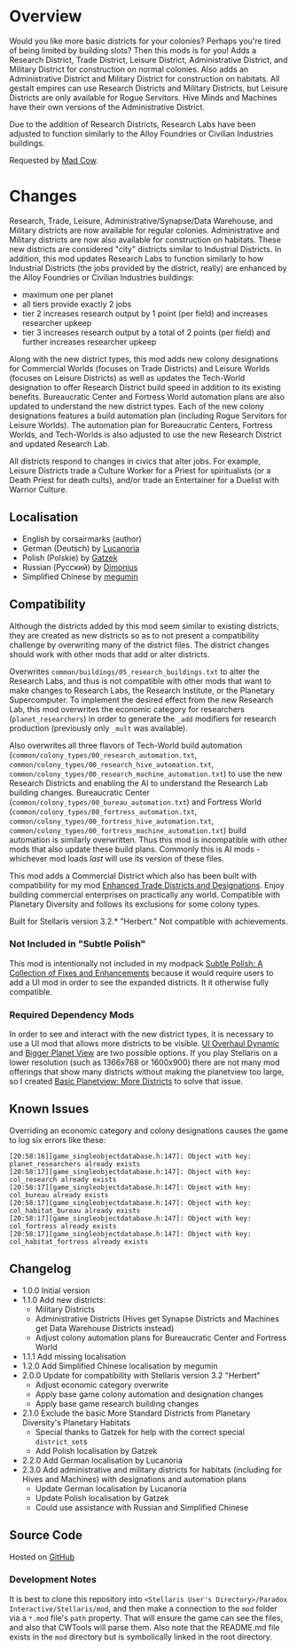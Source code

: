 # Overview

Would you like more basic districts for your colonies?  Perhaps you're tired of being limited by building slots?  Then this mods is for you!  Adds a Research District, Trade District, Leisure District, Administrative District, and Military District for construction on normal colonies.  Also adds an Administrative District and Military District for construction on habitats.  All gestalt empires can use Research Districts and Military Districts, but Leisure Districts are only available for Rogue Servitors.  Hive Minds and Machines have their own versions of the Administrative District.

Due to the addition of Research Districts, Research Labs have been adjusted to function similarly to the Alloy Foundries or Civilian Industries buildings.

Requested by [Mad Cow](https://steamcommunity.com/profiles/76561197969740903).

# Changes

Research, Trade, Leisure, Administrative/Synapse/Data Warehouse, and Military districts are now available for regular colonies.  Administrative and Military districts are now also available for construction on habitats.  These new districts are considered "city" districts similar to Industrial Districts.  In addition, this mod updates Research Labs to function similarly to how Industrial Districts (the jobs provided by the district, really) are enhanced by the Alloy Foundries or Civilian Industries buildings:

* maximum one per planet
* all tiers provide exactly 2 jobs
* tier 2 increases research output by 1 point (per field) and increases researcher upkeep
* tier 3 increases research output by a total of 2 points (per field) and further increases researcher upkeep

Along with the new district types, this mod adds new colony designations for Commercial Worlds (focuses on Trade Districts) and Leisure Worlds (focuses on Leisure Districts) as well as updates the Tech-World designation to offer Research District build speed in addition to its existing benefits.  Bureaucratic Center and Fortress World automation plans are also updated to understand the new district types.  Each of the new colony designations features a build automation plan (including Rogue Servitors for Leisure Worlds).  The automation plan for Bureaucratic Centers, Fortress Worlds, and Tech-Worlds is also adjusted to use the new Research District and updated Research Lab.

All districts respond to changes in civics that alter jobs.  For example, Leisure Districts trade a Culture Worker for a Priest for spiritualists (or a Death Priest for death cults), and/or trade an Entertainer for a Duelist with Warrior Culture.

## Localisation

* English by corsairmarks (author)
* German (Deutsch) by [Lucanoria](https://steamcommunity.com/id/Lucanoria)
* Polish (Polskie) by [Gatzek](https://steamcommunity.com/profiles/76561198440146604)
* Russian (Русский) by [Dimonius](https://steamcommunity.com/profiles/76561198011628045)
* Simplified Chinese by [megumin](https://steamcommunity.com/profiles/76561199071646261)

## Compatibility

Although the districts added by this mod seem similar to existing districts, they are created as new districts so as to not present a compatibility challenge by overwriting many of the district files.  The district changes should work with other mods that add or alter districts.

Overwrites `common/buildings/05_research_buildings.txt` to alter the Research Labs, and thus is not compatible with other mods that want to make changes to Research Labs, the Research Institute, or the Planetary Supercomputer.  To implement the desired effect from the new Research Lab, this mod overwrites the economic category for researchers (`planet_researchers`) in order to generate the `_add` modifiers for research production (previously only `_mult` was available).

Also overwrites all three flavors of Tech-World build automation (`common/colony_types/00_research_automation.txt`, `common/colony_types/00_research_hive_automation.txt`, `common/colony_types/00_research_machine_automation.txt`) to use the new Research Districts and enabling the AI to understand the Research Lab building changes.  Bureaucratic Center (`common/colony_types/00_bureau_automation.txt`) and Fortress World (`common/colony_types/00_fortress_automation.txt`, `common/colony_types/00_fortress_hive_automation.txt`, `common/colony_types/00_fortress_machine_automation.txt`) build automation is similarly overwritten.  Thus this mod is incompatible with other mods that also update these build plans.  Commonly this is AI mods - whichever mod loads _last_ will use its version of these files.

This mod adds a Commercial District which also has been built with compatibility for my mod [Enhanced Trade Districts and Designations](https://steamcommunity.com/sharedfiles/filedetails/?id=2641081470).  Enjoy building commercial enterprises on practically any world.  Compatible with Planetary Diversity and follows its exclusions for some colony types.

Built for Stellaris version 3.2.\* "Herbert."  Not compatible with achievements.

### Not Included in "Subtle Polish"

This mod is intentionally not included in my modpack [Subtle Polish: A Collection of Fixes and Enhancements](https://steamcommunity.com/sharedfiles/filedetails/?id=2522974089) because it would require users to add a UI mod in order to see the expanded districts.  It it otherwise fully compatible.

### Required Dependency Mods

In order to see and interact with the new district types, it is necessary to use a UI mod that allows more districts to be visible.  [UI Overhaul Dynamic](https://steamcommunity.com/sharedfiles/filedetails/?id=1623423360) and [Bigger Planet View](https://steamcommunity.com/sharedfiles/filedetails/?id=1587178040) are two possible options.  If you play Stellaris on a lower resolution (such as 1366x768 or 1600x900) there are not many mod offerings that show many districts without making the planetview too large, so I created [Basic Planetview: More Districts](https://steamcommunity.com/sharedfiles/filedetails/?id=2654043078) to solve that issue.

## Known Issues

Overriding an economic category and colony designations causes the game to log six errors like these:

```
[20:58:16][game_singleobjectdatabase.h:147]: Object with key: planet_researchers already exists
[20:58:17][game_singleobjectdatabase.h:147]: Object with key: col_research already exists
[20:58:17][game_singleobjectdatabase.h:147]: Object with key: col_bureau already exists
[20:58:17][game_singleobjectdatabase.h:147]: Object with key: col_habitat_bureau already exists
[20:58:17][game_singleobjectdatabase.h:147]: Object with key: col_fortress already exists
[20:58:17][game_singleobjectdatabase.h:147]: Object with key: col_habitat_fortress already exists
```

## Changelog

* 1.0.0 Initial version
* 1.1.0 Add new districts:
    * Military Districts
    * Administrative Districts (Hives get Synapse Districts and Machines get Data Warehouse Districts instead)
    * Adjust colony automation plans for Bureaucratic Center and Fortress World
* 1.1.1 Add missing localisation
* 1.2.0 Add Simplified Chinese localisation by megumin
* 2.0.0 Update for compatibility with Stellaris version 3.2 "Herbert"
    * Adjust economic category overwrite
    * Apply base game colony automation and designation changes
    * Apply base game research building changes
* 2.1.0 Exclude the basic More Standard Districts from Planetary Diversity's Planetary Habitats
    * Special thanks to Gatzek for help with the correct special `district_set`s
    * Add Polish localisation by Gatzek
* 2.2.0 Add German localisation by Lucanoria
* 2.3.0 Add administrative and military districts for habitats (including for Hives and Machines) with designations and automation plans
    * Update German localisation by Lucanoria
    * Update Polish localisation by Gatzek
    * Could use assistance with Russian and Simplified Chinese

## Source Code

Hosted on [GitHub](https://github.com/corsairmarks/more_standard_districts)

### Development Notes

It is best to clone this repository into `<Stellaris User's Directory>/Paradox Interactive/Stellaris/mod`, and then make a connection to the `mod` folder via a `*.mod` file's `path` property.  That will ensure the game can see the files, and also that CWTools will parse them.  Also note that the README.md file exists in the `mod` directory but is symbolically linked in the root directory.